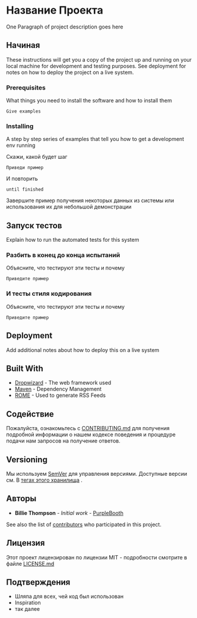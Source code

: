 # Название Проекта

One Paragraph of project description goes here

## Начиная

These instructions will get you a copy of the project up and running on your local machine for development and testing purposes. See deployment for notes on how to deploy the project on a live system.

### Prerequisites

What things you need to install the software and how to install them

```
Give examples
```

### Installing

A step by step series of examples that tell you how to get a development env running

Скажи, какой будет шаг

```
Приведи пример
```

И повторить

```
until finished
```

Завершите пример получения некоторых данных из системы или использования их для небольшой демонстрации

## Запуск тестов

Explain how to run the automated tests for this system

### Разбить в конец до конца испытаний

Объясните, что тестируют эти тесты и почему

```
Приведите пример
```

### И тесты стиля кодирования

Объясните, что тестируют эти тесты и почему

```
Приведите пример
```

## Deployment

Add additional notes about how to deploy this on a live system

## Built With

- [Dropwizard](http://www.dropwizard.io/1.0.2/docs/) - The web framework used
- [Maven](https://maven.apache.org/) - Dependency Management
- [ROME](https://rometools.github.io/rome/) - Used to generate RSS Feeds

## Содействие

Пожалуйста, ознакомьтесь с [CONTRIBUTING.md](https://gist.github.com/PurpleBooth/b24679402957c63ec426) для получения подробной информации о нашем кодексе поведения и процедуре подачи нам запросов на получение ответов.

## Versioning

Мы используем [SemVer](http://semver.org/) для управления версиями. Доступные версии см. В [тегах этого хранилища](https://github.com/your/project/tags) .

## Авторы

- **Billie Thompson** - *Initial work* - [PurpleBooth](https://github.com/PurpleBooth)

See also the list of [contributors](https://github.com/your/project/contributors) who participated in this project.

## Лицензия

Этот проект лицензирован по лицензии MIT - подробности смотрите в файле [LICENSE.md](LICENSE.md)

## Подтверждения

- Шляпа для всех, чей код был использован
- Inspiration
- так далее
